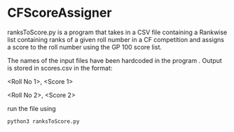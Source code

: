 # CFScoreAssigner

ranksToScore.py is a program that takes in a CSV file containing a Rankwise list containing ranks of a given roll number in  a CF competition and assigns a score to the roll number using the GP 100 score list.

The names of the input files have been hardcoded in the program .
Output is stored in scores.csv in the format:

<Roll No 1>, <Score 1>

<Roll No 2>, <Score 2>

run the file using
```bash
python3 ranksToScore.py
```
